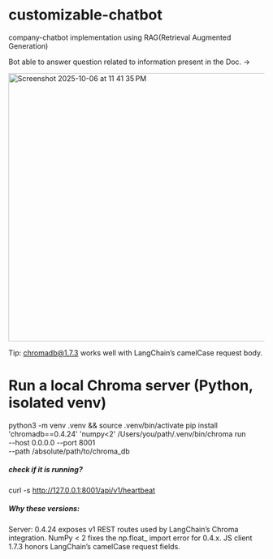 # customizable-chatbot
company-chatbot implementation using RAG(Retrieval Augmented Generation)


Bot able to answer question related to information present in the Doc. ->

<img width="766" height="529" alt="Screenshot 2025-10-06 at 11 41 35 PM" src="https://github.com/user-attachments/assets/6beb922c-14e1-4d29-8fee-2e52f31275d1" />


Tip: chromadb@1.7.3 works well with LangChain’s camelCase request body.

# Run a local Chroma server (Python, isolated venv)

python3 -m venv .venv && source .venv/bin/activate
pip install 'chromadb==0.4.24' 'numpy<2'
/Users/you/path/.venv/bin/chroma run \
  --host 0.0.0.0 --port 8001 \
  --path /absolute/path/to/chroma_db


  <h5>check if it is running?</h5>
  
  curl -s http://127.0.0.1:8001/api/v1/heartbeat

 <h5> Why these versions:</h5>
Server: 0.4.24 exposes v1 REST routes used by LangChain’s Chroma integration.
NumPy < 2 fixes the np.float_ import error for 0.4.x.
JS client 1.7.3 honors LangChain’s camelCase request fields.
